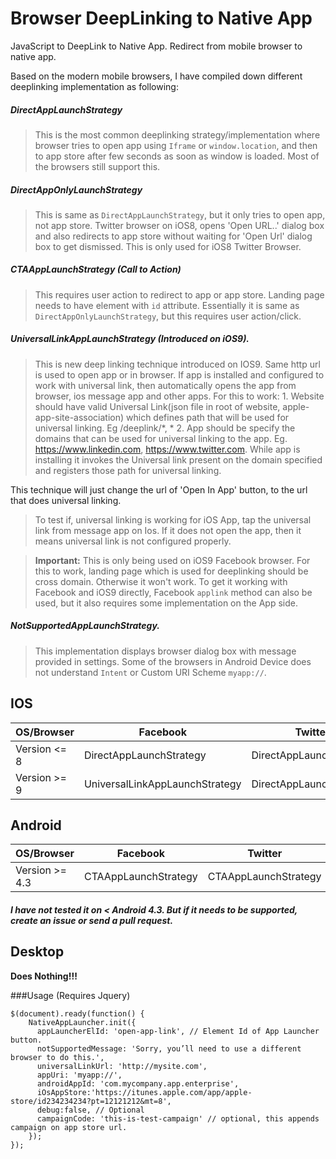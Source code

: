 # Browser DeepLinking to Native App
JavaScript to DeepLink to Native App. Redirect from mobile browser to native app.


Based on the modern mobile browsers, I have compiled down different deeplinking implementation as following:

##### DirectAppLaunchStrategy
> This is the most common deeplinking strategy/implementation where browser tries to open app using `Iframe` or 
`window.location`, and then to app store after few seconds as soon as window is loaded. Most of the browsers still support this. 

##### DirectAppOnlyLaunchStrategy
> This is same as `DirectAppLaunchStrategy`, but it only tries to open app, not app store. Twitter browser on iOS8, 
opens 'Open URL..' dialog box and also redirects to app store without waiting for 'Open Url' dialog box to get dismissed.
This is only used for iOS8 Twitter Browser.

##### CTAAppLaunchStrategy (Call to Action)
> This requires user action to redirect to app or app store. Landing page needs to have element with `id` attribute. 
Essentially it is same as `DirectAppOnlyLaunchStrategy`, but this requires user action/click.

##### UniversalLinkAppLaunchStrategy (Introduced on iOS9).
> This is new deep linking technique introduced on IOS9. Same http url is used to open app or in browser.
If app is installed and configured to work with universal link, then automatically opens the app from browser, 
ios message app and other apps.
For this to work:
    1. Website should have valid Universal Link(json file in root of website, apple-app-site-association) 
    which defines path that will be used for universal linking. Eg /deeplink/*, *
    2. App should be specify the domains that can be used for universal linking to the app. Eg.
    https://www.linkedin.com, https://www.twitter.com.
    While app is installing it invokes the Universal link present on the domain specified and registers those path
    for universal linking.
    
This technique will just change the url of 'Open In App' button, to the url that does universal linking.

> To test if, universal linking is working for iOS App, tap the universal link from message app on Ios.
If it does not open the app, then it means universal link is not configured properly. 

> **Important:** This is only being used on iOS9 Facebook browser. For this to work, landing page which is used for 
  deeplinking should be cross domain. Otherwise it won't work. To get it working with Facebook and iOS9 directly, Facebook 
  `applink` method can also be used, but it also requires some implementation on the App side.  
 
 
##### NotSupportedAppLaunchStrategy.
> This implementation displays browser dialog box with message provided in settings. Some of the browsers in Android
Device does not understand `Intent` or Custom URI Scheme `myapp://`.  
 


## IOS
| OS/Browser   	| Facebook                       	| Twitter                 	| Chrome                  	| Safari                  	|
|--------------	|--------------------------------	|-------------------------	|-------------------------	|-------------------------	|
| Version <= 8 	| DirectAppLaunchStrategy        	| DirectAppLaunchStrategy 	| DirectAppLaunchStrategy 	| DirectAppLaunchStrategy 	|
| Version >= 9 	| UniversalLinkAppLaunchStrategy 	| DirectAppLaunchStrategy 	| DirectAppLaunchStrategy 	| DirectAppLaunchStrategy 	|

## Android
| OS/Browser     	| Facebook             	| Twitter              	| Chrome               	| Safari               	| Stock                         	| Native                        	|
|----------------	|----------------------	|----------------------	|----------------------	|----------------------	|-------------------------------	|-------------------------------	|
| Version >= 4.3 	| CTAAppLaunchStrategy 	| CTAAppLaunchStrategy 	| CTAAppLaunchStrategy 	| CTAAppLaunchStrategy 	| NotSupportedAppLaunchStrategy 	| NotSupportedAppLaunchStrategy 	|

##### I have not tested it on < Android 4.3. But if it needs to be supported, create an issue or send a pull request.

## Desktop
**Does Nothing!!!**



###Usage (Requires Jquery)
```
$(document).ready(function() {
    NativeAppLauncher.init({
      appLauncherElId: 'open-app-link', // Element Id of App Launcher button. 
      notSupportedMessage: 'Sorry, you’ll need to use a different browser to do this.',
      universalLinkUrl: 'http://mysite.com',
      appUri: 'myapp://',
      androidAppId: 'com.mycompany.app.enterprise',
      iOsAppStore:'https://itunes.apple.com/app/apple-store/id234234234?pt=12121212&mt=8',
      debug:false, // Optional
      campaignCode: 'this-is-test-campaign' // optional, this appends campaign on app store url.
    });
});
```



    
